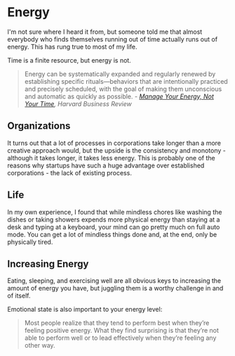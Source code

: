 # Energy

I'm not sure where I heard it from, but someone told me that almost everybody who finds themselves running out of time actually runs out of energy. This has rung true to most of my life.

Time is a finite resource, but energy is not.

> Energy can be systematically expanded and regularly renewed by establishing specific rituals—behaviors that are intentionally practiced and precisely scheduled, with the goal of making them unconscious and automatic as quickly as possible.
> _- [Manage Your Energy, Not Your Time](https://hbr.org/2007/10/manage-your-energy-not-your-time), Harvard Business Review_

## Organizations

It turns out that a lot of processes in corporations take longer than a more creative approach would, but the upside is the consistency and monotony - although it takes longer, it takes less energy. This is probably one of the reasons why startups have such a huge advantage over established corporations - the lack of existing process.

## Life

In my own experience, I found that while mindless chores like washing the dishes or taking showers expends more physical energy than staying at a desk and typing at a keyboard, your mind can go pretty much on full auto mode. You can get a lot of mindless things done and, at the end, only be physically tired.

## Increasing Energy

Eating, sleeping, and exercising well are all obvious keys to increasing the amount of energy you have, but juggling them  is a worthy challenge in and of itself.

Emotional state is also important to your energy level:

> Most people realize that they tend to perform best when they’re feeling positive energy. What they find surprising is that they’re not able to perform well or to lead effectively when they’re feeling any other way.

